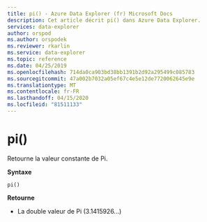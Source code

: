 ```yaml
---
title: pi() - Azure Data Explorer (fr) Microsoft Docs
description: Cet article décrit pi() dans Azure Data Explorer.
services: data-explorer
author: orspod
ms.author: orspodek
ms.reviewer: rkarlin
ms.service: data-explorer
ms.topic: reference
ms.date: 04/25/2019
ms.openlocfilehash: 714da0ca903bd38bb1391b2d92a295499c085783
ms.sourcegitcommit: 47a002b7032a05ef67c4e5e12de7720062645e9e
ms.translationtype: MT
ms.contentlocale: fr-FR
ms.lasthandoff: 04/15/2020
ms.locfileid: "81511133"
---
```

# <a name="pi"></a>pi()

Retourne la valeur constante de Pi.

**Syntaxe**

`pi()`

**Retourne**

* La double valeur de Pi (3.1415926...)